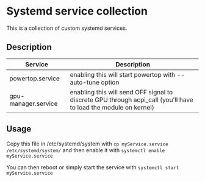 # Systemd service collection 

This is a collection of custom systemd services.

## Description

Service | Description
---------|---------
 powertop.service | enabling this will start powertop with --auto-tune option
 gpu-manager.service | enabling this will send OFF signal to discrete GPU through acpi_call (you'll have to load the module on kernel)


## Usage

Copy this file in /etc/systemd/system with ```cp myService.service /etc/systemd/system/```
and then enable it with ```systemctl enable myService.service```

You can then reboot or simply start the service with ```systemctl start myService.service```